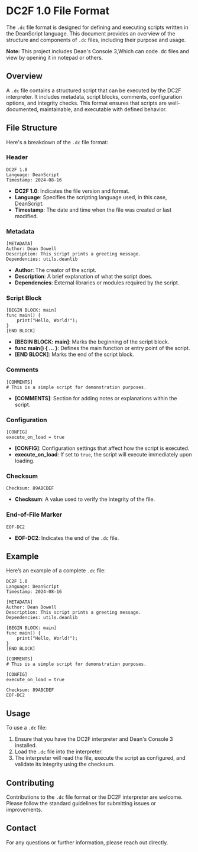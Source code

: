 # DC2F 1.0 File Format

The `.dc` file format is designed for defining and executing scripts written in the DeanScript language. This document provides an overview of the structure and components of `.dc` files, including their purpose and usage.

**Note:** This project includes Dean's Console 3,Which can code .dc files and view by opening it in notepad or others.

## Overview

A `.dc` file contains a structured script that can be executed by the DC2F interpreter. It includes metadata, script blocks, comments, configuration options, and integrity checks. This format ensures that scripts are well-documented, maintainable, and executable with defined behavior.

## File Structure

Here's a breakdown of the `.dc` file format:

### Header

```
DC2F 1.0
Language: DeanScript
Timestamp: 2024-08-16
```

- **DC2F 1.0**: Indicates the file version and format.
- **Language**: Specifies the scripting language used, in this case, DeanScript.
- **Timestamp**: The date and time when the file was created or last modified.

### Metadata

```
[METADATA]
Author: Dean Dowell
Description: This script prints a greeting message.
Dependencies: utils.deanlib
```

- **Author**: The creator of the script.
- **Description**: A brief explanation of what the script does.
- **Dependencies**: External libraries or modules required by the script.

### Script Block

```
[BEGIN BLOCK: main]
func main() {
    print("Hello, World!");
}
[END BLOCK]
```

- **[BEGIN BLOCK: main]**: Marks the beginning of the script block.
- **func main() { ... }**: Defines the main function or entry point of the script.
- **[END BLOCK]**: Marks the end of the script block.

### Comments

```
[COMMENTS]
# This is a simple script for demonstration purposes.
```

- **[COMMENTS]**: Section for adding notes or explanations within the script.

### Configuration

```
[CONFIG]
execute_on_load = true
```

- **[CONFIG]**: Configuration settings that affect how the script is executed.
- **execute_on_load**: If set to `true`, the script will execute immediately upon loading.

### Checksum

```
Checksum: 89ABCDEF
```

- **Checksum**: A value used to verify the integrity of the file.

### End-of-File Marker

```
EOF-DC2
```

- **EOF-DC2**: Indicates the end of the `.dc` file.

## Example

Here’s an example of a complete `.dc` file:

```
DC2F 1.0
Language: DeanScript
Timestamp: 2024-08-16

[METADATA]
Author: Dean Dowell
Description: This script prints a greeting message.
Dependencies: utils.deanlib

[BEGIN BLOCK: main]
func main() {
    print("Hello, World!");
}
[END BLOCK]

[COMMENTS]
# This is a simple script for demonstration purposes.

[CONFIG]
execute_on_load = true

Checksum: 89ABCDEF
EOF-DC2
```

## Usage

To use a `.dc` file:

1. Ensure that you have the DC2F interpreter and Dean's Console 3 installed.
2. Load the `.dc` file into the interpreter.
3. The interpreter will read the file, execute the script as configured, and validate its integrity using the checksum.

## Contributing

Contributions to the `.dc` file format or the DC2F interpreter are welcome. Please follow the standard guidelines for submitting issues or improvements.

## Contact

For any questions or further information, please reach out directly.
